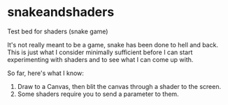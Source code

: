 # snakeandshaders
Test bed for shaders (snake game)

It's not really meant to be a game, snake has been done to hell and back.
This is just what I consider minimally sufficient before I can start experimenting
with shaders and to see what I can come up with.

So far, here's what I know:

1. Draw to a Canvas, then blit the canvas through a shader to the screen.
2. Some shaders require you to send a parameter to them.

